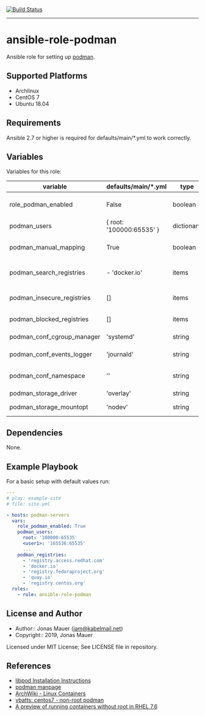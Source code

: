 [![Build Status](https://travis-ci.org/jam82/ansible-role-podman.svg?branch=master)](https://travis-ci.org/jam82/ansible-role-podman)
***
# ansible-role-podman

Ansible role for setting up [podman](https://podman.io).

## Supported Platforms

* Archlinux
* CentOS 7
* Ubuntu 18.04

## Requirements

Ansible 2.7 or higher is required for defaults/main/*.yml to work correctly.

## Variables

Variables for this role:

| variable | defaults/main/*.yml | type | description |
| -------- | ------------------- | ---- | ----------- |
| role_podman_enabled | False | boolean | determine whether role is enabled (true) or not (false) |
| podman_users | { root: '100000:65535' } | dictionary | podman users that get uid mapping configured |
| podman_manual_mapping | True | boolean | ansible managed /etc/subuid and /etc/subgid entries |
| podman_search_registries | - 'docker.io' | items | list of registries that podman is pulling images from |
| podman_insecure_registries | [] | items | non TLS registries for podman, i.e. localhost:5000 |
| podman_blocked_registries | [] | items | blocked container registries |
| podman_conf_cgroup_manager | 'systemd' | string | /etc/container/libpod.conf: cgroup_manager |
| podman_conf_events_logger | 'journald' | string | /etc/container/libpod.conf: events_logger |
| podman_conf_namespace | '' | string | /etc/container/libpod.conf: namespace (=default namespace) |
| podman_storage_driver | 'overlay' | string | storage driver |
| podman_storage_mountopt | 'nodev' | string | storage driver mount options |

## Dependencies

None.

## Example Playbook

For a basic setup with default values run:

```yaml
---
# play: example-site
# file: site.yml

- hosts: podman-servers
  vars:
    role_podman_enabled: True
    podman_users:
      root: '100000:65535'
      <user1>: '165536:65535'
      ...
    podman_registries:
      - 'registry.access.redhat.com'
      - 'docker.io'
      - 'registry.fedoraproject.org'
      - 'quay.io'
      - 'registry.centos.org'
  roles:
    - role: ansible-role-podman
```

## License and Author

- Author:: Jonas Mauer (<jam@kabelmail.net>)
- Copyright:: 2019, Jonas Mauer

Licensed under MIT License;
See LICENSE file in repository.

## References

- [libpod Installation Instructions](https://github.com/containers/libpod/blob/master/install.md)
- [podman manpage](https://github.com/containers/libpod/blob/master/docs/podman.1.md)
- [ArchWiki - Linux Containers](https://wiki.archlinux.org/index.php/Linux_Containers)
- [vbatts: centos7 - non-root podman](https://asciinema.org/a/221441)
- [A preview of running containers without root in RHEL 7.6](https://www.redhat.com/en/blog/preview-running-containers-without-root-rhel-76)
